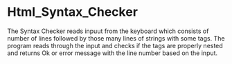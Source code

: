 # Html_Syntax_Checker

The Syntax Checker reads inpuut from the keyboard which consists of number of lines followed by those many lines of strings with
some tags. The program reads through the input and checks if the tags are properly nested and returns Ok or error message with
the line number based on the input.


